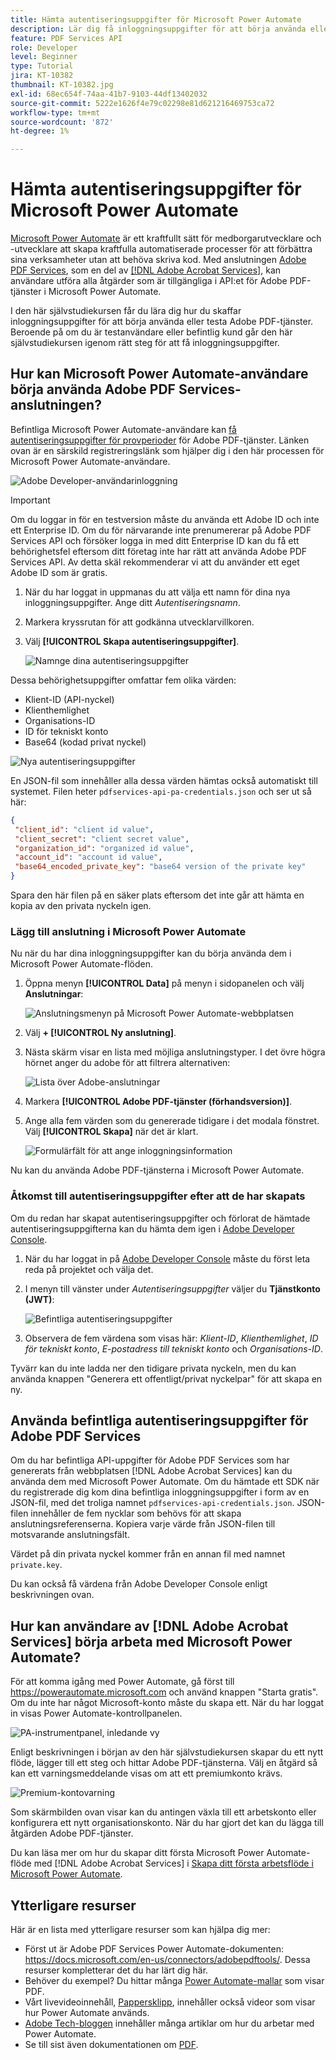 ```yaml
---
title: Hämta autentiseringsuppgifter för Microsoft Power Automate
description: Lär dig få inloggningsuppgifter för att börja använda eller testa Adobe PDF-tjänster
feature: PDF Services API
role: Developer
level: Beginner
type: Tutorial
jira: KT-10382
thumbnail: KT-10382.jpg
exl-id: 68ec654f-74aa-41b7-9103-44df13402032
source-git-commit: 5222e1626f4e79c02298e81d621216469753ca72
workflow-type: tm+mt
source-wordcount: '872'
ht-degree: 1%

---
```


# Hämta autentiseringsuppgifter för Microsoft Power Automate

[Microsoft Power Automate](https://powerautomate.microsoft.com/sv-se/) är ett kraftfullt sätt för medborgarutvecklare och -utvecklare att skapa kraftfulla automatiserade processer för att förbättra sina verksamheter utan att behöva skriva kod. Med anslutningen [Adobe PDF Services](https://us.flow.microsoft.com/en-us/connectors/shared_adobepdftools/adobe-pdf-services/), som en del av [[!DNL Adobe Acrobat Services]](https://developer.adobe.com/document-services), kan användare utföra alla åtgärder som är tillgängliga i API:et för Adobe PDF-tjänster i Microsoft Power Automate.

I den här självstudiekursen får du lära dig hur du skaffar inloggningsuppgifter för att börja använda eller testa Adobe PDF-tjänster. Beroende på om du är testanvändare eller befintlig kund går den här självstudiekursen igenom rätt steg för att få inloggningsuppgifter.

## Hur kan Microsoft Power Automate-användare börja använda Adobe PDF Services-anslutningen?

Befintliga Microsoft Power Automate-användare kan [få autentiseringsuppgifter för provperioder](https://www.adobe.com/go/powerautomate_getstarted) för Adobe PDF-tjänster. Länken ovan är en särskild registreringslänk som hjälper dig i den här processen för Microsoft Power Automate-användare.

![Adobe Developer-användarinloggning](assets/credentials_1.png)


>[!IMPORTANT]
> Om du loggar in för en testversion måste du använda ett Adobe ID och inte ett Enterprise ID. Om du för närvarande inte prenumererar på Adobe PDF Services API och försöker logga in med ditt Enterprise ID kan du få ett behörighetsfel eftersom ditt företag inte har rätt att använda Adobe PDF Services API. Av detta skäl rekommenderar vi att du använder ett eget Adobe ID som är gratis.
>

1. När du har loggat in uppmanas du att välja ett namn för dina nya inloggningsuppgifter. Ange ditt *Autentiseringsnamn*.
1. Markera kryssrutan för att godkänna utvecklarvillkoren.
1. Välj **[!UICONTROL Skapa autentiseringsuppgifter]**.

   ![Namnge dina autentiseringsuppgifter](assets/credentials_2.png)

Dessa behörighetsuppgifter omfattar fem olika värden:

* Klient-ID (API-nyckel)
* Klienthemlighet
* Organisations-ID
* ID för tekniskt konto
* Base64 (kodad privat nyckel)

![Nya autentiseringsuppgifter](assets/credentials_3.png)

En JSON-fil som innehåller alla dessa värden hämtas också automatiskt till systemet. Filen heter `pdfservices-api-pa-credentials.json` och ser ut så här:

```json
{
 "client_id": "client id value",
 "client_secret": "client secret value",
 "organization_id": "organized id value",
 "account_id": "account id value",
 "base64_encoded_private_key": "base64 version of the private key"
}
```

Spara den här filen på en säker plats eftersom det inte går att hämta en kopia av den privata nyckeln igen.

### Lägg till anslutning i Microsoft Power Automate

Nu när du har dina inloggningsuppgifter kan du börja använda dem i Microsoft Power Automate-flöden.

1. Öppna menyn **[!UICONTROL Data]** på menyn i sidopanelen och välj **Anslutningar**:

   ![Anslutningsmenyn på Microsoft Power Automate-webbplatsen](assets/credentials_4.png)

1. Välj **+ [!UICONTROL Ny anslutning]**.

1. Nästa skärm visar en lista med möjliga anslutningstyper. I det övre högra hörnet anger du adobe för att filtrera alternativen:

   ![Lista över Adobe-anslutningar](assets/credentials_5.png)

1. Markera **[!UICONTROL Adobe PDF-tjänster (förhandsversion)]**.
1. Ange alla fem värden som du genererade tidigare i det modala fönstret. Välj **[!UICONTROL Skapa]** när det är klart.

   ![Formulärfält för att ange inloggningsinformation](assets/credentials_6.png)

Nu kan du använda Adobe PDF-tjänsterna i Microsoft Power Automate.

### Åtkomst till autentiseringsuppgifter efter att de har skapats

Om du redan har skapat autentiseringsuppgifter och förlorat de hämtade autentiseringsuppgifterna kan du hämta dem igen i [Adobe Developer Console](https://developer.adobe.com/console).

1. När du har loggat in på [Adobe Developer Console](https://developer.adobe.com/console) måste du först leta reda på projektet och välja det.
1. I menyn till vänster under *Autentiseringsuppgifter* väljer du **Tjänstkonto (JWT)**:

   ![Befintliga autentiseringsuppgifter](assets/credentials_7.png)

1. Observera de fem värdena som visas här: *Klient-ID*, *Klienthemlighet*, *ID för tekniskt konto*, *E-postadress till tekniskt konto* och *Organisations-ID*.

Tyvärr kan du inte ladda ner den tidigare privata nyckeln, men du kan använda knappen &quot;Generera ett offentligt/privat nyckelpar&quot; för att skapa en ny.

## Använda befintliga autentiseringsuppgifter för Adobe PDF Services

Om du har befintliga API-uppgifter för Adobe PDF Services som har genererats från webbplatsen [!DNL Adobe Acrobat Services] kan du använda dem med Microsoft Power Automate. Om du hämtade ett SDK när du registrerade dig kom dina befintliga inloggningsuppgifter i form av en JSON-fil, med det troliga namnet `pdfservices-api-credentials.json`. JSON-filen innehåller de fem nycklar som behövs för att skapa anslutningsreferenserna. Kopiera varje värde från JSON-filen till motsvarande anslutningsfält.

Värdet på din privata nyckel kommer från en annan fil med namnet `private.key`.

Du kan också få värdena från Adobe Developer Console enligt beskrivningen ovan.

## Hur kan användare av [!DNL Adobe Acrobat Services] börja arbeta med Microsoft Power Automate?

För att komma igång med Power Automate, gå först till <https://powerautomate.microsoft.com> och använd knappen &quot;Starta gratis&quot;. Om du inte har något Microsoft-konto måste du skapa ett. När du har loggat in visas Power Automate-kontrollpanelen.

![PA-instrumentpanel, inledande vy](assets/credentials_8.png)

Enligt beskrivningen i början av den här självstudiekursen skapar du ett nytt flöde, lägger till ett steg och hittar Adobe PDF-tjänsterna. Välj en åtgärd så kan ett varningsmeddelande visas om att ett premiumkonto krävs.

![Premium-kontovarning](assets/credentials_9.png)

Som skärmbilden ovan visar kan du antingen växla till ett arbetskonto eller konfigurera ett nytt organisationskonto. När du har gjort det kan du lägga till åtgärden Adobe PDF-tjänster.

Du kan läsa mer om hur du skapar ditt första Microsoft Power Automate-flöde med [!DNL Adobe Acrobat Services] i [Skapa ditt första arbetsflöde i Microsoft Power Automate](https://experienceleague.adobe.com/docs/document-services/tutorials/pdfservices/create-workflow-power-automate.html).

## Ytterligare resurser

Här är en lista med ytterligare resurser som kan hjälpa dig mer:

* Först ut är Adobe PDF Services Power Automate-dokumenten: <https://docs.microsoft.com/en-us/connectors/adobepdftools/>. Dessa resurser kompletterar det du har lärt dig här.
* Behöver du exempel? Du hittar många [Power Automate-mallar](https://powerautomate.microsoft.com/en-us/connectors/details/shared_adobepdftools/adobe-pdf-services/) som visar PDF.
* Vårt livevideoinnehåll, [Pappersklipp](https://www.youtube.com/playlist?list=PLcVEYUqU7VRe4sT-Bf8flvRz1XXUyGmtF), innehåller också videor som visar hur Power Automate används.
* [Adobe Tech-bloggen](https://medium.com/adobetech/tagged/microsoft-power-automate) innehåller många artiklar om hur du arbetar med Power Automate.
* Se till sist även dokumentationen om [PDF](https://developer.adobe.com/document-services/docs/overview/).
